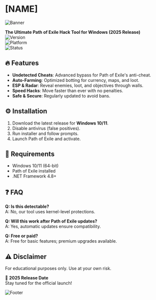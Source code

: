 # [NAME]

![Banner](https://i.postimg.cc/05LM1bYD/e0a4f47f-0736-4eee-9791-425172eba9ba.png)

**The Ultimate Path of Exile Hack Tool for Windows (2025 Release)**  
![Version](https://img.shields.io/badge/version-v1.0.0-blue)  
![Platform](https://img.shields.io/badge/platform-Windows-lightgrey)  
![Status](https://img.shields.io/badge/status-In%20Development-orange)  

## 🔥 Features  
- **Undetected Cheats**: Advanced bypass for Path of Exile's anti-cheat.  
- **Auto-Farming**: Optimized botting for currency, maps, and loot.  
- **ESP & Radar**: Reveal enemies, loot, and objectives through walls.  
- **Speed Hacks**: Move faster than ever with no penalties.  
- **Safe & Secure**: Regularly updated to avoid bans.  

## ⚙️ Installation  
1. Download the latest release for **Windows 10/11**.  
2. Disable antivirus (false positives).  
3. Run installer and follow prompts.  
4. Launch Path of Exile and activate.  

## 📌 Requirements  
- Windows 10/11 (64-bit)  
- Path of Exile installed  
- .NET Framework 4.8+  

## ❓ FAQ  
**Q: Is this detectable?**  
A: No, our tool uses kernel-level protections.  

**Q: Will this work after Path of Exile updates?**  
A: Yes, automatic updates ensure compatibility.  

**Q: Free or paid?**  
A: Free for basic features; premium upgrades available.  

## ⚠️ Disclaimer  
For educational purposes only. Use at your own risk.  

📅 **2025 Release Date**  
Stay tuned for the official launch!  

![Footer](https://img.shields.io/badge/POE-Hack-brightgreen)
